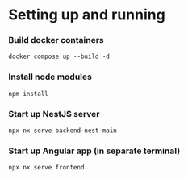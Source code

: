 # Setting up and running

### Build docker containers

``docker compose up --build -d``

### Install node modules

``npm install``

### Start up NestJS server

``npx nx serve backend-nest-main``

### Start up Angular app (in separate terminal)

``npx nx serve frontend``